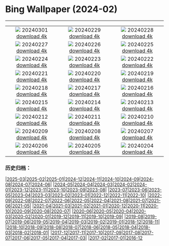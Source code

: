 # Bing Wallpaper (2024-02)
**************
| | | |
| :----: | :----: | :----: |
| ![](https://www.bing.com/th?id=OHR.LeapingSquirrel_EN-US3514581405_1920x1080.jpg) 20240301 [download 4k](https://www.bing.com/th?id=OHR.LeapingSquirrel_EN-US3514581405_UHD.jpg) | ![](https://www.bing.com/th?id=OHR.BamburghCastleUK_EN-US3358821704_1920x1080.jpg) 20240229 [download 4k](https://www.bing.com/th?id=OHR.BamburghCastleUK_EN-US3358821704_UHD.jpg) | ![](https://www.bing.com/th?id=OHR.PolarBearCubs_EN-US3160537454_1920x1080.jpg) 20240228 [download 4k](https://www.bing.com/th?id=OHR.PolarBearCubs_EN-US3160537454_UHD.jpg) |
| ![](https://www.bing.com/th?id=OHR.GrandCanyonWinter_EN-US3010552047_1920x1080.jpg) 20240227 [download 4k](https://www.bing.com/th?id=OHR.GrandCanyonWinter_EN-US3010552047_UHD.jpg) | ![](https://www.bing.com/th?id=OHR.WrightSculpture_EN-US2897504160_1920x1080.jpg) 20240226 [download 4k](https://www.bing.com/th?id=OHR.WrightSculpture_EN-US2897504160_UHD.jpg) | ![](https://www.bing.com/th?id=OHR.AlmondBloom_EN-US2721273642_1920x1080.jpg) 20240225 [download 4k](https://www.bing.com/th?id=OHR.AlmondBloom_EN-US2721273642_UHD.jpg) |
| ![](https://www.bing.com/th?id=OHR.HaghartsinMonastery_EN-US2523109486_1920x1080.jpg) 20240224 [download 4k](https://www.bing.com/th?id=OHR.HaghartsinMonastery_EN-US2523109486_UHD.jpg) | ![](https://www.bing.com/th?id=OHR.BrightonBoxes_EN-US7951266383_1920x1080.jpg) 20240223 [download 4k](https://www.bing.com/th?id=OHR.BrightonBoxes_EN-US7951266383_UHD.jpg) | ![](https://www.bing.com/th?id=OHR.YosemiteFirefall_EN-US8169903146_1920x1080.jpg) 20240222 [download 4k](https://www.bing.com/th?id=OHR.YosemiteFirefall_EN-US8169903146_UHD.jpg) |
| ![](https://www.bing.com/th?id=OHR.PeakDistrictNP_EN-US8094447567_1920x1080.jpg) 20240221 [download 4k](https://www.bing.com/th?id=OHR.PeakDistrictNP_EN-US8094447567_UHD.jpg) | ![](https://www.bing.com/th?id=OHR.LincolnSunset_EN-US8001542624_1920x1080.jpg) 20240220 [download 4k](https://www.bing.com/th?id=OHR.LincolnSunset_EN-US8001542624_UHD.jpg) | ![](https://www.bing.com/th?id=OHR.DominicaWhales_EN-US7918259144_1920x1080.jpg) 20240219 [download 4k](https://www.bing.com/th?id=OHR.DominicaWhales_EN-US7918259144_UHD.jpg) |
| ![](https://www.bing.com/th?id=OHR.AileyUptown_EN-US7790191198_1920x1080.jpg) 20240218 [download 4k](https://www.bing.com/th?id=OHR.AileyUptown_EN-US7790191198_UHD.jpg) | ![](https://www.bing.com/th?id=OHR.BackyardBird_EN-US8255123787_1920x1080.jpg) 20240217 [download 4k](https://www.bing.com/th?id=OHR.BackyardBird_EN-US8255123787_UHD.jpg) | ![](https://www.bing.com/th?id=OHR.HippopotamusDay_EN-US7629909300_1920x1080.jpg) 20240216 [download 4k](https://www.bing.com/th?id=OHR.HippopotamusDay_EN-US7629909300_UHD.jpg) |
| ![](https://www.bing.com/th?id=OHR.BowingCrane_EN-US7534977512_1920x1080.jpg) 20240215 [download 4k](https://www.bing.com/th?id=OHR.BowingCrane_EN-US7534977512_UHD.jpg) | ![](https://www.bing.com/th?id=OHR.MarignyBeads_EN-US7464992774_1920x1080.jpg) 20240214 [download 4k](https://www.bing.com/th?id=OHR.MarignyBeads_EN-US7464992774_UHD.jpg) | ![](https://www.bing.com/th?id=OHR.GiantTortoise_EN-US7034846255_1920x1080.jpg) 20240213 [download 4k](https://www.bing.com/th?id=OHR.GiantTortoise_EN-US7034846255_UHD.jpg) |
| ![](https://www.bing.com/th?id=OHR.FolegandrosGreece_EN-US6921652492_1920x1080.jpg) 20240212 [download 4k](https://www.bing.com/th?id=OHR.FolegandrosGreece_EN-US6921652492_UHD.jpg) | ![](https://www.bing.com/th?id=OHR.ChinaDragon_EN-US6781838142_1920x1080.jpg) 20240211 [download 4k](https://www.bing.com/th?id=OHR.ChinaDragon_EN-US6781838142_UHD.jpg) | ![](https://www.bing.com/th?id=OHR.PegadungRocks_EN-US6654823877_1920x1080.jpg) 20240210 [download 4k](https://www.bing.com/th?id=OHR.PegadungRocks_EN-US6654823877_UHD.jpg) |
| ![](https://www.bing.com/th?id=OHR.MtHoodOregon_EN-US8773825867_1920x1080.jpg) 20240209 [download 4k](https://www.bing.com/th?id=OHR.MtHoodOregon_EN-US8773825867_UHD.jpg) | ![](https://www.bing.com/th?id=OHR.StJamesPool_EN-US8700038796_1920x1080.jpg) 20240208 [download 4k](https://www.bing.com/th?id=OHR.StJamesPool_EN-US8700038796_UHD.jpg) | ![](https://www.bing.com/th?id=OHR.LakeTahoeRock_EN-US8513392756_1920x1080.jpg) 20240207 [download 4k](https://www.bing.com/th?id=OHR.LakeTahoeRock_EN-US8513392756_UHD.jpg) |
| ![](https://www.bing.com/th?id=OHR.WesternMonarchs_EN-US8386035297_1920x1080.jpg) 20240206 [download 4k](https://www.bing.com/th?id=OHR.WesternMonarchs_EN-US8386035297_UHD.jpg) | ![](https://www.bing.com/th?id=OHR.DevetashkaCave_EN-US7989247628_1920x1080.jpg) 20240205 [download 4k](https://www.bing.com/th?id=OHR.DevetashkaCave_EN-US7989247628_UHD.jpg) | ![](https://www.bing.com/th?id=OHR.VeniceCarnival_EN-US7857642609_1920x1080.jpg) 20240204 [download 4k](https://www.bing.com/th?id=OHR.VeniceCarnival_EN-US7857642609_UHD.jpg) |

### 历史归档：

|[2025-03](/../2025-03/2025-03.md)|[2025-02](/../2025-02/2025-02.md)|[2025-01](/../2025-01/2025-01.md)|[2024-12](/../2024-12/2024-12.md)|[2024-11](/../2024-11/2024-11.md)|[2024-10](/../2024-10/2024-10.md)|[2024-09](/../2024-09/2024-09.md)|[2024-08](/../2024-08/2024-08.md)|[2024-07](/../2024-07/2024-07.md)|[2024-06](/../2024-06/2024-06.md)|
|[2024-05](/../2024-05/2024-05.md)|[2024-04](/../2024-04/2024-04.md)|[2024-03](/../2024-03/2024-03.md)|[2024-02](/2024-02.md)|[2024-01](/../2024-01/2024-01.md)|[2023-12](/../2023-12/2023-12.md)|[2023-11](/../2023-11/2023-11.md)|[2023-10](/../2023-10/2023-10.md)|[2023-09](/../2023-09/2023-09.md)|[2023-08](/../2023-08/2023-08.md)|
|[2023-07](/../2023-07/2023-07.md)|[2023-06](/../2023-06/2023-06.md)|[2023-05](/../2023-05/2023-05.md)|[2023-04](/../2023-04/2023-04.md)|[2023-03](/../2023-03/2023-03.md)|[2023-02](/../2023-02/2023-02.md)|[2023-01](/../2023-01/2023-01.md)|[2022-12](/../2022-12/2022-12.md)|[2022-11](/../2022-11/2022-11.md)|[2022-10](/../2022-10/2022-10.md)|
|[2022-09](/../2022-09/2022-09.md)|[2022-08](/../2022-08/2022-08.md)|[2022-07](/../2022-07/2022-07.md)|[2022-06](/../2022-06/2022-06.md)|[2022-05](/../2022-05/2022-05.md)|[2022-04](/../2022-04/2022-04.md)|[2021-08](/../2021-08/2021-08.md)|[2021-07](/../2021-07/2021-07.md)|[2021-06](/../2021-06/2021-06.md)|[2021-05](/../2021-05/2021-05.md)|
|[2021-04](/../2021-04/2021-04.md)|[2021-03](/../2021-03/2021-03.md)|[2021-02](/../2021-02/2021-02.md)|[2021-01](/../2021-01/2021-01.md)|[2020-12](/../2020-12/2020-12.md)|[2020-11](/../2020-11/2020-11.md)|[2020-10](/../2020-10/2020-10.md)|[2020-09](/../2020-09/2020-09.md)|[2020-08](/../2020-08/2020-08.md)|[2020-07](/../2020-07/2020-07.md)|
|[2020-06](/../2020-06/2020-06.md)|[2020-05](/../2020-05/2020-05.md)|[2020-04](/../2020-04/2020-04.md)|[2020-03](/../2020-03/2020-03.md)|[2020-02](/../2020-02/2020-02.md)|[2020-01](/../2020-01/2020-01.md)|[2019-12](/../2019-12/2019-12.md)|[2019-11](/../2019-11/2019-11.md)|[2019-10](/../2019-10/2019-10.md)|[2019-09](/../2019-09/2019-09.md)|
|[2019-08](/../2019-08/2019-08.md)|[2019-07](/../2019-07/2019-07.md)|[2019-06](/../2019-06/2019-06.md)|[2019-05](/../2019-05/2019-05.md)|[2019-04](/../2019-04/2019-04.md)|[2019-03](/../2019-03/2019-03.md)|[2019-02](/../2019-02/2019-02.md)|[2019-01](/../2019-01/2019-01.md)|[2018-12](/../2018-12/2018-12.md)|[2018-11](/../2018-11/2018-11.md)|
|[2018-10](/../2018-10/2018-10.md)|[2018-09](/../2018-09/2018-09.md)|[2018-08](/../2018-08/2018-08.md)|[2018-07](/../2018-07/2018-07.md)|[2018-06](/../2018-06/2018-06.md)|[2018-05](/../2018-05/2018-05.md)|[2018-04](/../2018-04/2018-04.md)|[2018-03](/../2018-03/2018-03.md)|[2018-02](/../2018-02/2018-02.md)|[2018-01](/../2018-01/2018-01.md)|
|[2017-12](/../2017-12/2017-12.md)|[2017-11](/../2017-11/2017-11.md)|[2017-10](/../2017-10/2017-10.md)|[2017-09](/../2017-09/2017-09.md)|[2017-08](/../2017-08/2017-08.md)|[2017-07](/../2017-07/2017-07.md)|[2017-06](/../2017-06/2017-06.md)|[2017-05](/../2017-05/2017-05.md)|[2017-04](/../2017-04/2017-04.md)|[2017-03](/../2017-03/2017-03.md)|
|[2017-02](/../2017-02/2017-02.md)|[2017-01](/../2017-01/2017-01.md)|[2016-12](/../2016-12/2016-12.md)